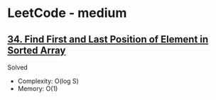 # LeetCode - medium

## [34. Find First and Last Position of Element in Sorted Array](https://leetcode.com/problems/find-first-and-last-position-of-element-in-sorted-array)

Solved

* Complexity: O(log S)
* Memory: O(1)
